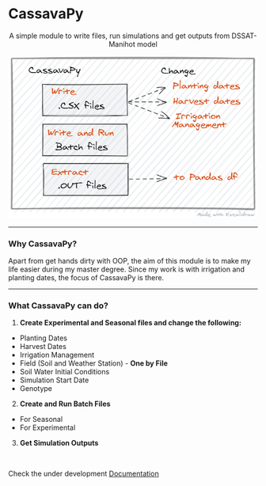 # CassavaPy

<p align="center">
  A simple module to write files, run simulations and get outputs from DSSAT-Manihot model
</p>

<p align="center">
  <img src="github/cassavapy.png" alt="cassavaPy" title="cassavaPy">
 </p>

---

### Why CassavaPy?

Apart from get hands dirty with OOP, the aim of this module is to make my life easier during my master degree.
Since my work is with irrigation and planting dates, the focus of CassavaPy is there.

---

### What CassavaPy can do?

1. **Create Experimental and Seasonal files and change the following:**

* Planting Dates
* Harvest Dates
* Irrigation Management
* Field (Soil and Weather Station) - **One by File**
* Soil Water Initial Conditions
* Simulation Start Date
* Genotype

2. **Create and Run Batch Files**

* For Seasonal
* For Experimental

3. **Get Simulation Outputs**

<br>

Check the under development [Documentation](https://cassavapy.readthedocs.io/en/latest/)


